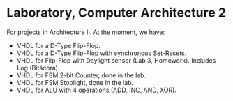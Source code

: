 # Laboratory, Computer Architecture 2
For projects in Architecture II. 
At the moment, we have:
- VHDL for a D-Type Flip-Flop.
- VHDL for a D-Type Flip-Flop with synchronous Set-Resets.
- VHDL for Flip-Flop with Daylight sensor (Lab 3, Homework). Includes Log (Bitácora).
- VHDL for FSM 2-bit Counter, done in the lab.
- VHDL for FSM Stoplight, done in the lab.
- VHDL for ALU with 4 operations (ADD, INC, AND, XOR).
